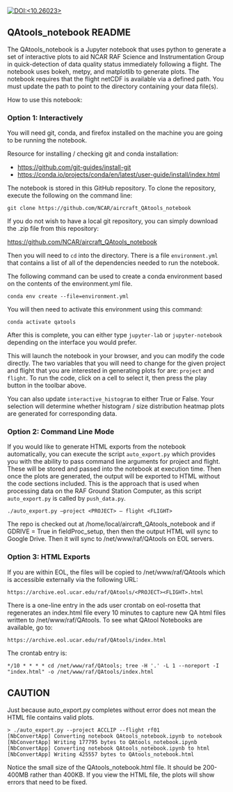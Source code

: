 [![DOI:<10.26023>](http://img.shields.io/badge/DOI-10.26023-green.svg)](https://doi.org/10.26023/a0e3-4n78)


## QAtools_notebook README

The QAtools_notebook is a Jupyter notebook that uses python to generate a set of interactive plots to aid NCAR RAF Science and Instrumentation Group in quick-detection of data quality status immediately following a flight. The notebook uses bokeh, metpy, and matplotlib to generate plots. The notebook requires that the flight netCDF is available via a defined path. You must update the path to point to the directory containing your data file(s).

How to use this notebook:

### Option 1: Interactively

You will need git, conda, and firefox installed on the machine you are going to be running the notebook. 

Resource for installing / checking git and conda installation:

* https://github.com/git-guides/install-git
* https://conda.io/projects/conda/en/latest/user-guide/install/index.html

The notebook is stored in this GitHub repository. To clone the repository, execute the following on the command line:

`git clone https://github.com/NCAR/aircraft_QAtools_notebook`

If you do not wish to have a local git repository, you can simply download the .zip file from this repository:

https://github.com/NCAR/aircraft_QAtools_notebook

Then you will need to `cd` into the directory. There is a file `environment.yml` that contains a list of all of the dependencies needed to run the notebook. 

The following command can be used to create a conda environment based on the contents of the environment.yml file. 

`conda env create --file=environment.yml`

You will then need to activate this environment using this command:

`conda activate qatools`

After this is complete, you can either type `jupyter-lab` or `jupyter-notebook` depending on the interface you would prefer.

This will launch the notebook in your browser, and you can modify the code directly. The two variables that you will need to change for the given project and flight that you are interested in generating plots for are: `project` and `flight`. To run the code, click on a cell to select it, then press the play button in the toolbar above.

You can also update `interactive_histogram` to either True or False. Your selection will determine whether histogram / size distribution heatmap plots are generated for corresponding data. 

### Option 2: Command Line Mode

If you would like to generate HTML exports from the notebook automatically, you can execute the script `auto_export.py` which provides you with the ability to pass command line arguments for project and flight. These will be stored and passed into the notebook at execution time. Then once the plots are generated, the output will be exported to HTML without the code sections included. This is the approach that is used when processing data on the RAF Ground Station Computer, as this script `auto_export.py` is called by `push_data.py`. 

`./auto_export.py –project <PROJECT> – flight <FLIGHT>`

The repo is checked out at /home/local/aircraft_QAtools_notebook and if GDRIVE = True in fieldProc_setup, then then the output HTML will sync to Google Drive. Then it will sync to /net/www/raf/QAtools on EOL servers.

### Option 3: HTML Exports

If you are within EOL, the files will be copied to /net/www/raf/QAtools which is accessible externally via the following URL:

`https://archive.eol.ucar.edu/raf/QAtools/<PROJECT><FLIGHT>.html`

There is a one-line entry in the ads user crontab on eol-rosetta that regenerates an index.html file every 10 minutes to capture new QA html files written to /net/www/raf/QAtools. To see what QAtool Notebooks are available, go to:

`https://archive.eol.ucar.edu/raf/QAtools/index.html`

The crontab entry is: 

`*/10 * * * * cd /net/www/raf/QAtools; tree -H '.' -L 1 --noreport -I "index.html" -o /net/www/raf/QAtools/index.html`

## CAUTION

Just because auto_export.py completes without error does not mean the HTML file contains valid plots. 

```
> ./auto_export.py --project ACCLIP --flight rf01
[NbConvertApp] Converting notebook QAtools_notebook.ipynb to notebook
[NbConvertApp] Writing 177795 bytes to QAtools_notebook.ipynb
[NbConvertApp] Converting notebook QAtools_notebook.ipynb to html
[NbConvertApp] Writing 425557 bytes to QAtools_notebook.html
```
Notice the small size of the QAtools_notebook.html file. It should be 200-400MB rather than 400KB. If you view the HTML file, the plots will show errors that need to be fixed.

